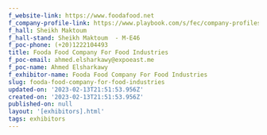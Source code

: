 ```yaml
---
f_website-link: https://www.foodafood.net
f_company-profile-link: https://www.playbook.com/s/fec/company-profiles
f_hall: Sheikh Maktoum
f_hall-stand: Sheikh Maktoum  - M-E46
f_poc-phone: (+20)1222104493
title: Fooda Food Company For Food Industries
f_poc-email: ahmed.elsharkawy@expoeast.me
f_poc-name: Ahmed Elsharkawy
f_exhibitor-name: Fooda Food Company For Food Industries
slug: fooda-food-company-for-food-industries
updated-on: '2023-02-13T21:51:53.956Z'
created-on: '2023-02-13T21:51:53.956Z'
published-on: null
layout: '[exhibitors].html'
tags: exhibitors
---
```




